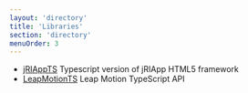 ```yaml
---
layout: 'directory'
title: 'Libraries'
section: 'directory'
menuOrder: 3
---
```


* [jRIAppTS](https://github.com/BBGONE/jRIAppTS) Typescript version of jRIApp HTML5 framework
* [LeapMotionTS](https://github.com/logotype/LeapMotionTS) Leap Motion TypeScript API

